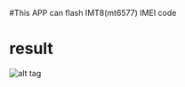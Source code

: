 #This APP can flash IMT8(mt6577) IMEI code 

# result
![alt tag](https://github.com/showoowohs/Po_git/blob/master/Flash_IMT8_IMEI/demo/FlashIMEI.gif.gif)
